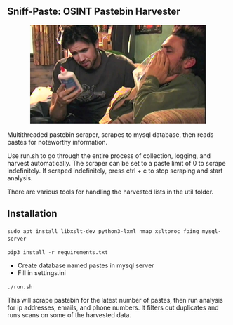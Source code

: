 ## Sniff-Paste: OSINT Pastebin Harvester

<p align="center">
    <img src="res/sniff-paste-pic.jpg" width="400"></img>
</p>

Multithreaded pastebin scraper, scrapes to mysql database, then reads pastes for noteworthy information.

Use run.sh  to go through the entire process of collection, logging, and harvest automatically. The scraper can be set to a paste limit of 0 to scrape indefinitely. If scraped indefinitely, press ctrl + c to stop scraping and start analysis. 

There are various tools for handling the harvested lists in the util folder.

## Installation

`sudo apt install libxslt-dev python3-lxml nmap xsltproc fping mysql-server`

`pip3 install -r requirements.txt`

 - Create database named pastes in mysql server
 - Fill in settings.ini

`./run.sh`

This will scrape pastebin for the latest number of pastes, then run analysis for ip addresses, emails, and phone numbers. It filters out duplicates and runs scans on some of the harvested data.
